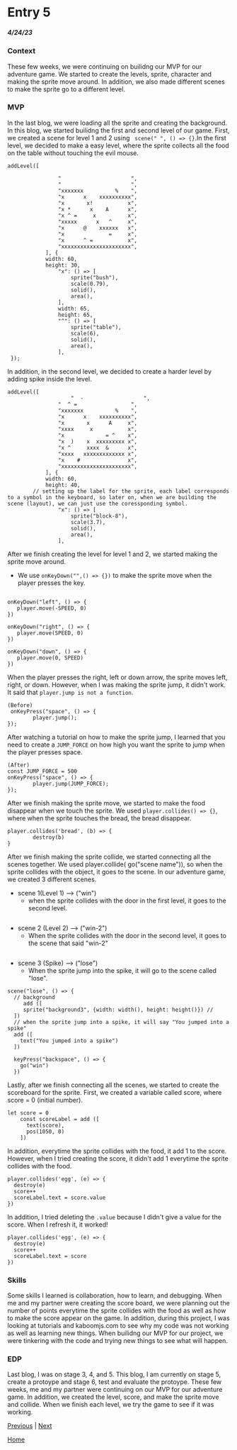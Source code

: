 # Entry 5
##### 4/24/23

### Context 
These few weeks, we were continuing on builidng our MVP for our adventure game. We started to create the levels, sprite, character and making the sprite move around. In addition, we also made different scenes to make the sprite go to a different level. 

### MVP
In the last blog, we were loading all the sprite and creating the background. In this blog, we started builidng the first and second level of our game. First, we created a scene for level 1 and 2 using ` scene(" ", () => {}`.In the first level, we decided to make a easy level, where the sprite collects all the food on the table without touching the evil mouse. 
``` JS
addLevel([
              
                "                      ",
                "                      ",
                "xxxxxxx          %    ",
                "x      x    xxxxxxxxxx",
                "x       x!           x",
                "x *      x    A      x",
                "x ^ =     x          x",
                "xxxxx      x   ^     x",
                "x      @    xxxxxx   x",
                "x              =     x",
                "x      ^ =           x",
                "xxxxxxxxxxxxxxxxxxxxxx",
            ], {
            width: 60,
            height: 30,
                "x": () => [
                    sprite("bush"),
                    scale(0.79),
                    solid(), 
                    area(),
                ],
                width: 65,
                height: 65,
                "^": () => [
                    sprite("table"),
                    scale(6),
                    solid(),
                    area(),
                ], 
 });

 ``` 
In addition, in the second level, we decided to create a harder level by adding spike inside the level. 
``` JS
addLevel([
		            "  -                   ",
                "  ^ =                 ",
                "xxxxxxx          %    ",
                "x      x    xxxxxxxxxx",
                "x       x      A     x",
                "xxxx     x           x",
                "x             = ^    x",
                "x  )    x  xxxxxxxxx x",
                "x ^     xxxx  &      x",
                "xxxx   xxxxxxxxxxxxx x",
                "x    #               x",
                "xxxxxxxxxxxxxxxxxxxxxx",
            ], {
            width: 60,
            height: 40,
        // setting up the label for the sprite, each label corresponds to a symbol in the keyboard, so later on, when we are building the scene (layout), we can just use the coressponding symbol.
                "x": () => [
                    sprite("block-8"),
                    scale(3.7),
                    solid(), 
                    area(),
                ],
```
 After we finish creating the level for level 1 and 2, we started making the sprite move around. 
 * We use `onKeyDown("",() => {})` to make the sprite move when the player presses the key. 
 ```JS

onKeyDown("left", () => {
	player.move(-SPEED, 0)
})

onKeyDown("right", () => {
	player.move(SPEED, 0)
})
  
onKeyDown("down", () => {
	player.move(0, SPEED)
})
```
When the player presses the right, left or down arrow, the sprite moves left, right, or down. However, when I was making the sprite jump, it didn't work. It said that `player.jump is not a function`. 
``` JS
(Before)
 onKeyPress("space", () => {
		player.jump();
});
```
After watching a tutorial on how to make the sprite jump, I learned that you need to create a `JUMP_FORCE` on how high you want the sprite to jump when the player presses space. 
``` JS
(After)
const JUMP_FORCE = 500
onKeyPress("space", () => {
		player.jump(JUMP_FORCE);
});
```
After we finish making the sprite move, we started to make the food disappear when we touch the sprite. We used `player.collides() => {}`, where when the sprite touches the bread, the bread disappear. 
``` JS
player.collides('bread', (b) => {
        destroy(b)
}
``` 
After we finish making the sprite collide, we started connecting all the scenes together. We used player.collide( go("scene name")), so when the sprite collides with the object, it goes to the scene. In our adventure game, we created 3 different scenes.
* scene 1(Level 1) --> ("win")
    * when the sprite collides with the door in the first level, it goes to the second level.
``` JS

```
* scene 2 (Level 2) --> ("win-2")
    * When the sprite collides with the door in the second level, it goes to the scene that said "win-2"
```JS
```

* scene 3 (Spike) --> ("lose")
    * When the sprite jump into the spike, it will go to the scene called "lose". 
``` JS
scene("lose", () => {
  // background 
     add ([
     sprite("background3", {width: width(), height: height()}) // 
  ])
  // when the sprite jump into a spike, it will say "You jumped into a spike"
  add ([
    text("You jumped into a spike")
  ])

  keyPress("backspace", () => {
    go("win")
  })
  ```
  Lastly, after we finish connecting all the scenes, we started to create the scoreboard for the sprite. First, we created a variable called score, where score = 0 (initial number). 
  ``` JS
  let score = 0
      const scoreLabel = add ([
        text(score), 
        pos(1050, 0)
      ])
``` 
In addition, everytime the sprite collides with the food, it add 1 to the score. However, when I tried creating the score, it didn't add 1 everytime the sprite collides with the food. 
``` JS
player.collides('egg', (e) => {
  destroy(e)
  score++
  scoreLabel.text = score.value
})
```
In addition, I tried deleting the `.value` because I didn't give a value for the score. 
When I refresh it, it worked!
``` JS
player.collides('egg', (e) => {
  destroy(e)
  score++
  scoreLabel.text = score
})
```

### Skills

Some skills I learned is collaboration, how to learn, and debugging. When me and my partner were creating the score board, we were planning out the number of points everytime the sprite collides with the food as well as how to make the score appear on the game. In addition, during this project, I was looking at tutorials and kaboomjs.com to see why my code was not working as well as learning new things. When builidng our MVP for our project, we were tinkering with the code and trying new things to see what will happen. 

### EDP

Last blog, I was on stage 3, 4, and 5. This blog, I am currently on stage 5, create a protoype and stage 6, test and evaluate the protoype. These few weeks, me and my partner were continuing on our MVP for our adventure game. In addition, we created the level, score, and make the sprite move and collide. When we finish each level, we try the game to see if it was working. 


[Previous](entry04.md) | [Next](entry06.md)

[Home](../README.md)